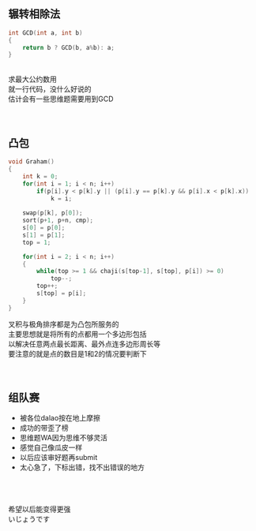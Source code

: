 ## 辗转相除法
```cpp
int GCD(int a, int b)
{
    return b ? GCD(b, a%b): a;
}
```
<br>
求最大公约数用<br>
就一行代码，没什么好说的<br>
估计会有一些思维题需要用到GCD<br>
<br><br>

## 凸包
```cpp
void Graham()
{
    int k = 0;
    for(int i = 1; i < n; i++)
        if(p[i].y < p[k].y || (p[i].y == p[k].y && p[i].x < p[k].x))
            k = i;
	
    swap(p[k], p[0]);
    sort(p+1, p+n, cmp);
    s[0] = p[0];
    s[1] = p[1];
    top = 1;

    for(int i = 2; i < n; i++)
    {
        while(top >= 1 && chaji(s[top-1], s[top], p[i]) >= 0)
            top--;
        top++;
        s[top] = p[i];
    }
}
```
叉积与极角排序都是为凸包所服务的<br>
主要思想就是将所有的点都用一个多边形包括<br>
以解决任意两点最长距离、最外点连多边形周长等<br>
要注意的就是点的数目是1和2的情况要判断下<br>
<br><br>

## 组队赛
- 被各位dalao按在地上摩擦
- 成功的带歪了榜
- 思维题WA因为思维不够灵活
- 感觉自己像瓜皮一样
- 以后应该审好题再submit
- 太心急了，下标出错，找不出错误的地方
<br><br><br><br>

希望以后能变得更强<br>
いじょうです

